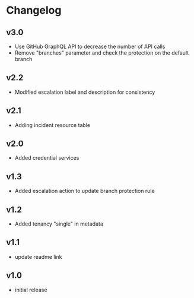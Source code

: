 # Changelog

## v3.0

- Use GitHub GraphQL API to decrease the number of API calls
- Remove "branches" parameter and check the protection on the default branch

## v2.2

- Modified escalation label and description for consistency

## v2.1

- Adding incident resource table

## v2.0

- Added credential services

## v1.3

- Added escalation action to update branch protection rule

## v1.2

- Added tenancy "single" in metadata

## v1.1

- update readme link

## v1.0

- initial release
